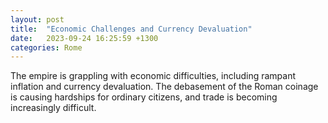 ```yaml
---
layout: post
title:  "Economic Challenges and Currency Devaluation"
date:   2023-09-24 16:25:59 +1300
categories: Rome
---
```


The empire is grappling with economic difficulties, including rampant inflation and currency devaluation. The debasement of the Roman coinage is causing hardships for ordinary citizens, and trade is becoming increasingly difficult.
